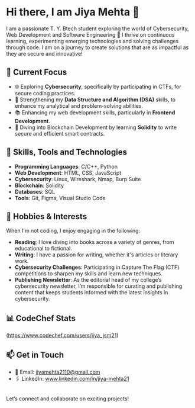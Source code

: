 <!-- Your Name -->
# Hi there, I am Jiya Mehta 👋 

<!-- Introduction -->

I am a passionate T. Y. Btech student exploring the world of Cybersecurity, Web Development and Software Engineering 🚀 
I thrive on continuous learning, experimenting emerging technologies and solving challenges through code. I am on a journey to create solutions that are as impactful as they are secure and innovative!

<!-- Current Focus -->
## 🌟 Current Focus
- 🌐 Exploring **Cybersecurity**, specifically by participating in CTFs, for secure coding practices.
- 🔢 Strengthening my **Data Structure and Algorithm (DSA)** skills, to enhance my analytical and problem-solving abilities.
- 📚 Enhancing my web development skills, particularly in **Frontend Development**.
- 🧠 Diving into Blockchain Development by learning **Solidity** to write secure and efficient smart contracts.

<!-- Skills Section -->
## 🔄 Skills, Tools and Technologies
- **Programming Languages**: C/C++, Python
- **Web Development**: HTML, CSS, JavaScript
- **Cybersecurity**: Linux, Wireshark, Nmap, Burp Suite
- **Blockchain**: Solidity
- **Databases**: SQL
- **Tools**: Git, Figma, Visual Studio Code

<!--Hobbies and Interests -->
## 🎨 Hobbies & Interests
When I'm not coding, I enjoy engaging in the following:
- **Reading**: I love diving into books across a variety of genres, from educational to fictional.
- **Writing**: I have a passion for writing, whether it's articles or literary work.
- **Cybersecurity Challenges**: Participating in Capture The Flag (CTF) competitions to sharpen my skills and learn new techniques.
- **Publishing Newsletter**: As the editorial head of my college’s cybersecurity newsletter, I’m responsible for curating and publishing content that keeps students informed with the latest insights in cybersecurity.
  
<!-- CodeChef Stats -->
## 📊 CodeChef Stats
(https://www.codechef.com/users/jiya_jsm21)

<!-- Contact Me -->
## 📫 Get in Touch
- 📧 Email: jiyamehta2110@gmail.com
- 🖇️ LinkedIn: www.linkedin.com/in/jiya-mehta21
<br> 
Let’s connect and collaborate on exciting projects!
